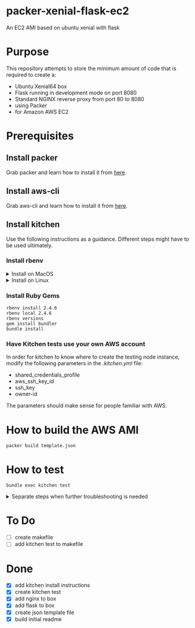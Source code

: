# packer-xenial-flask-ec2
An EC2 AMI based on ubuntu xenial with flask

# Purpose

This repository attempts to store the minimum amount of code that is required to create a:
- Ubuntu Xenial64 box
- Flask running in development mode on port 8080
- Standard NGINX reverse proxy from port 80 to 8080
- using Packer
- for Amazon AWS EC2

# Prerequisites
## Install packer
Grab packer and learn how to install it from [here](https://www.packer.io/intro/getting-started/install.html).

## Install aws-cli
Grab aws-cli and learn how to install it from [here](https://docs.aws.amazon.com/cli/latest/userguide/cli-chap-welcome.html).

## Install kitchen
Use the following instructions as a guidance. Different steps might have to be used ultimately.

### Install rbenv
<details>
  <summary>Install on MacOS</summary>

  ```
  brew install rbenv
echo 'export PATH="$HOME/.rbenv/bin:$PATH"' >> ~/.bash_profile
source ~/.bash_profile
rbenv init
echo 'eval "$(rbenv init -)"' >> ~/.bash_profile
source ~/.bash_profile
  ```
</details>

<details>
  <summary>Install on Linux</summary>
  
  ```
apt update
apt install autoconf bison build-essential libssl-dev libyaml-dev libreadline6-dev zlib1g-dev libncurses5-dev libffi-dev libgdbm5 libgdbm-dev
wget -q https://github.com/rbenv/rbenv-installer/raw/master/bin/rbenv-installer -O- | bash
echo 'export PATH="$HOME/.rbenv/bin:$PATH"' >> ~/.bash_profile
source ~/.bash_profile
rbenv init
echo 'eval "$(rbenv init -)"' >> ~/.bash_profile
source ~/.bash_profile
  ```
</details>

### Install Ruby Gems
```
rbenv install 2.4.6
rbenv local 2.4.6
rbenv versions
gem install bundler
bundle install
```

### Have Kitchen tests use your own AWS account
In order for kitchen to know where to create the testing node instance, modify the following parameters in the _.kitchen.yml_ file:
- shared_credentials_profile
- aws_ssh_key_id
- ssh_key
- owner-id

The parameters should make sense for people familiar with AWS.

# How to build the AWS AMI

    packer build template.json

# How to test
    bundle exec kitchen test

<details>
  <summary>Separate steps when further troubleshooting is needed</summary>

  ````
bundle exec kitchen converge # create testing resource
bundle exec kitchen verify # run tests
bundle exec kitchen destroy # destroy testing resource
  ````
</details>

# To Do
- [ ] create makefile
- [ ] add kitchen test to makefile

# Done
- [x] add kitchen install instructions
- [x] create kitchen test
- [x] add nginx to box
- [x] add flask to box
- [x] create json template file
- [x] build initial readme
